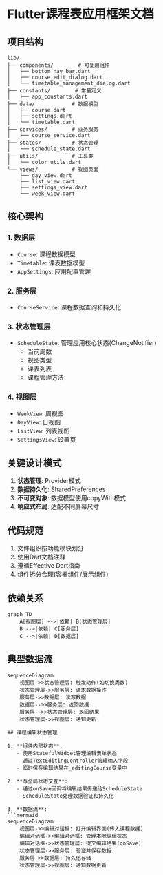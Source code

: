 # Flutter课程表应用框架文档

## 项目结构

```
lib/
├── components/        # 可复用组件
│   ├── bottom_nav_bar.dart
│   ├── course_edit_dialog.dart
│   └── timetable_management_dialog.dart
├── constants/        # 常量定义
│   ├── app_constants.dart
├── data/            # 数据模型
│   ├── course.dart
│   ├── settings.dart
│   └── timetable.dart
├── services/        # 业务服务
│   └── course_service.dart
├── states/          # 状态管理
│   └── schedule_state.dart
├── utils/           # 工具类
│   └── color_utils.dart
└── views/           # 视图页面
    ├── day_view.dart
    ├── list_view.dart
    ├── settings_view.dart
    └── week_view.dart
```

## 核心架构

### 1. 数据层
- `Course`: 课程数据模型
- `Timetable`: 课表数据模型
- `AppSettings`: 应用配置管理

### 2. 服务层
- `CourseService`: 课程数据查询和持久化

### 3. 状态管理层
- `ScheduleState`: 管理应用核心状态(ChangeNotifier)
  - 当前周数
  - 视图类型
  - 课表列表
  - 课程管理方法

### 4. 视图层
- `WeekView`: 周视图
- `DayView`: 日视图
- `ListView`: 列表视图
- `SettingsView`: 设置页

## 关键设计模式

1. **状态管理**: Provider模式
2. **数据持久化**: SharedPreferences
3. **不可变对象**: 数据模型使用copyWith模式
4. **响应式布局**: 适配不同屏幕尺寸

## 代码规范

1. 文件组织按功能模块划分
2. 使用Dart文档注释
3. 遵循Effective Dart指南
4. 组件拆分合理(容器组件/展示组件)

## 依赖关系

```mermaid
graph TD
    A[视图层] -->|依赖| B[状态管理层]
    B -->|依赖| C[服务层]
    C -->|依赖| D[数据层]
```

## 典型数据流

```mermaid
sequenceDiagram
    视图层->>状态管理层: 触发动作(如切换周数)
    状态管理层->>服务层: 请求数据操作
    服务层->>数据层: 读写数据
    数据层-->>服务层: 返回数据
    服务层-->>状态管理层: 返回结果
    状态管理层->>视图层: 通知更新

## 课程编辑状态管理

1. **组件内部状态**:
   - 使用StatefulWidget管理编辑表单状态
   - 通过TextEditingController管理输入字段
   - 临时保存编辑结果在_editingCourse变量中

2. **与全局状态交互**:
   - 通过onSave回调将编辑结果传递给ScheduleState
   - ScheduleState处理数据验证和持久化

3. **数据流**:
```mermaid
sequenceDiagram
    视图层->>编辑对话框: 打开编辑界面(传入课程数据)
    编辑对话框->>编辑对话框: 管理本地编辑状态
    编辑对话框->>状态管理层: 提交编辑结果(onSave)
    状态管理层->>服务层: 验证并保存数据
    服务层->>数据层: 持久化存储
    状态管理层->>视图层: 通知数据更新
